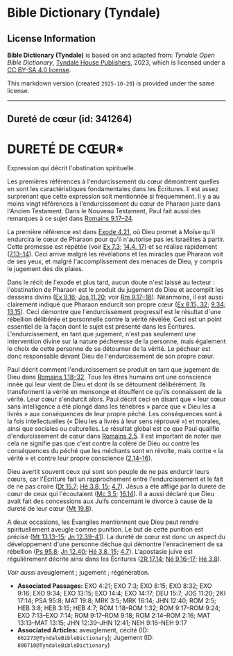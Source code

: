 # Bible Dictionary (Tyndale)

## License Information

**Bible Dictionary (Tyndale)** is based on and adapted from: _Tyndale Open Bible Dictionary_, [Tyndale House Publishers](https://tyndaleopenresources.com/), 2023, which is licensed under a [CC BY-SA 4.0 license](https://creativecommons.org/licenses/by-sa/4.0/legalcode.en).

This markdown version (created `2025-10-20`) is provided under the same license.



--------------------------------

## Dureté de cœur (id: 341264)

DURETÉ DE CŒUR\*
================

Expression qui décrit l'obstination spirituelle.

Les premières références à l'endurcissement du cœur démontrent quelles en sont les caractéristiques fondamentales dans les Écritures. Il est assez surprenant que cette expression soit mentionnée si fréquemment. Il y a au moins vingt références à l'endurcissement du cœur de Pharaon juste dans l'Ancien Testament. Dans le Nouveau Testament, Paul fait aussi des remarques à ce sujet dans [Romains 9\.17–24](https://ref.ly/Rom9:17-Rom9:24).

La première référence est dans [Exode 4\.21](https://ref.ly/Exod4:21), où Dieu promet à Moïse qu'il endurcira le cœur de Pharaon pour qu'il n'autorise pas les Israélites à partir. Cette promesse est répétée (voir [Ex 7\.3](https://ref.ly/Exod7:3); [14\.4, 17](https://ref.ly/Exod14:4,Exod14:17)) et se réalise rapidement ([7\.13–14](https://ref.ly/Exod7:13-Exod7:14)). Ceci arrive malgré les révélations et les miracles que Pharaon voit de ses yeux, et malgré l'accomplissement des menaces de Dieu, y compris le jugement des dix plaies.

Dans le récit de l'exode et plus tard, aucun doute n'est laissé au lecteur : l'obstination de Pharaon est le produit du jugement de Dieu et accomplit les desseins divins ([Ex 9\.16](https://ref.ly/Exod9:16); [Jos 11\.20](https://ref.ly/Josh11:20); voir [Rm 9\.17–18](https://ref.ly/Rom9:17-Rom9:18)). Néanmoins, il est aussi clairement indiqué que Pharaon endurcit son propre cœur ([Ex 8\.15, 32](https://ref.ly/Exod8:15,Exod8:32); [9\.34](https://ref.ly/Exod9:34); [13\.15](https://ref.ly/Exod13:15)). Ceci démontre que l'endurcissement progressif est le résultat d'une rébellion délibérée et personnelle contre la vérité révélée. Ceci est un point essentiel de la façon dont le sujet est présenté dans les Écritures. L'endurcissement, en tant que jugement, n'est pas seulement une intervention divine sur la nature pécheresse de la personne, mais également le choix de cette personne de se détourner de la vérité. Le pécheur est donc responsable devant Dieu de l'endurcissement de son propre cœur. 

Paul décrit comment l'endurcissement se produit en tant que jugement de Dieu dans [Romains 1\.18–32](https://ref.ly/Rom1:18-Rom1:32). Tous les êtres humains ont une conscience innée qui leur vient de Dieu et dont ils se détournent délibérément. Ils transforment la vérité en mensonge et étouffent ce qu'ils connaissent de la vérité. Leur cœur s'endurcit alors. Paul décrit ceci en disant que « leur cœur sans intelligence a été plongé dans les ténèbres » parce que « Dieu les a livrés » aux conséquences de leur propre péché. Les conséquences sont à la fois intellectuelles (« Dieu les a livrés à leur sens réprouvé ») et morales, ainsi que sociales ou culturelles. Le résultat global est ce que Paul qualifie d'endurcissement de cœur dans [Romains 2\.5](https://ref.ly/Rom2:5). Il est important de noter que cela ne signifie pas que c'est contre la colère de Dieu ou contre les conséquences du péché que les méchants sont en révolte, mais contre « la vérité » et contre leur propre conscience ([2\.14–16](https://ref.ly/Rom2:14-Rom2:16)).

Dieu avertit souvent ceux qui sont son peuple de ne pas endurcir leurs cœurs, car l'Écriture fait un rapprochement entre l'endurcissement et le fait de ne pas croire ([Dt 15\.7](https://ref.ly/Deut15:7); [Hé 3\.8, 15](https://ref.ly/Heb3:8,Heb3:15); [4\.7](https://ref.ly/Heb4:7)). Jésus a été affligé par la dureté de cœur de ceux qui l'écoutaient ([Mc 3\.5](https://ref.ly/Mark3:5); [16\.14](https://ref.ly/Mark16:14)). Il a aussi déclaré que Dieu avait fait des concessions aux Juifs concernant le divorce à cause de la dureté de leur cœur ([Mt 19\.8](https://ref.ly/Matt19:8)).

A deux occasions, les Évangiles mentionnent que Dieu peut rendre spirituellement aveugle comme punition. Le but de cette punition est précisé ([Mt 13\.13–15](https://ref.ly/Matt13:13-Matt13:15); [Jn 12\.39–41](https://ref.ly/John12:39-John12:41)). La dureté de cœur est donc un aspect du développement d'une personne déchue qui démontre l'enracinement de sa rébellion ([Ps 95\.8](https://ref.ly/Ps95:8); [Jn 12\.40](https://ref.ly/John12:40); [Hé 3\.8, 15](https://ref.ly/Heb3:8,Heb3:15); [4\.7](https://ref.ly/Heb4:7)). L'apostasie juive est régulièrement décrite ainsi dans les Écritures ([2R 17\.14](https://ref.ly/2Kgs17:14); [Né 9\.16–17](https://ref.ly/Neh9:16-Neh9:17); [Hé 3\.8](https://ref.ly/Heb3:8)).

*Voir aussi* aveuglement ; jugement ; régénération.

* **Associated Passages:** EXO 4:21; EXO 7:3; EXO 8:15; EXO 8:32; EXO 9:16; EXO 9:34; EXO 13:15; EXO 14:4; EXO 14:17; DEU 15:7; JOS 11:20; 2KI 17:14; PSA 95:8; MAT 19:8; MRK 3:5; MRK 16:14; JHN 12:40; ROM 2:5; HEB 3:8; HEB 3:15; HEB 4:7; ROM 1:18–ROM 1:32; ROM 9:17–ROM 9:24; EXO 7:13–EXO 7:14; ROM 9:17–ROM 9:18; ROM 2:14–ROM 2:16; MAT 13:13–MAT 13:15; JHN 12:39–JHN 12:41; NEH 9:16–NEH 9:17
* **Associated Articles:** aveuglement, cécité (ID: `662273@TyndaleBibleDictionary`); Jugement (ID: `800710@TyndaleBibleDictionary`)

